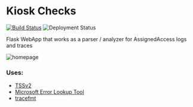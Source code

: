 # Kiosk Checks
[![Build Status](https://dev.azure.com/florinDNL/KioskChecks/_apis/build/status%2FflorinDNL.KioskChecks?branchName=main)](https://dev.azure.com/florinDNL/KioskChecks/_build/latest?definitionId=2&branchName=main) ![Deployment Status](https://vsrm.dev.azure.com/florinDNL/_apis/public/Release/badge/78192487-463e-4ef1-b969-d679993dd5c5/1/1)

Flask WebApp that works as a parser / analyzer for AssignedAccess logs and traces

![homepage](https://user-images.githubusercontent.com/79944491/231856867-9962d342-6575-496f-b7a0-ba57ce538b3e.png)

### Uses:

- [TSSv2](https://learn.microsoft.com/en-us/troubleshoot/windows-client/windows-troubleshooters/introduction-to-troubleshootingscript-toolset-tssv2)
- [Microsoft Error Lookup Tool](https://www.microsoft.com/en-us/download/details.aspx?id=100432)
- [tracefmt](https://learn.microsoft.com/en-us/windows-hardware/drivers/devtest/tracefmt)
